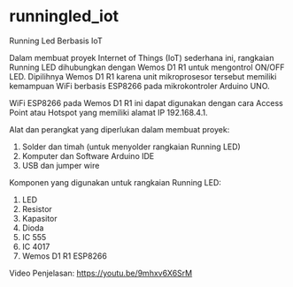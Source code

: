 # runningled_iot
Running Led Berbasis IoT

Dalam membuat proyek Internet of Things (IoT) sederhana ini, rangkaian Running LED dihubungkan dengan Wemos D1 R1 untuk mengontrol ON/OFF LED. Dipilihnya Wemos D1 R1 karena unit mikroprosesor tersebut memiliki kemampuan WiFi berbasis ESP8266 pada mikrokontroler Arduino UNO.

WiFi ESP8266 pada Wemos D1 R1 ini dapat digunakan dengan cara Access Point atau Hotspot yang memiliki alamat IP 192.168.4.1.

Alat dan perangkat yang diperlukan dalam membuat proyek:
1. Solder dan timah (untuk menyolder rangkaian Running LED)
2. Komputer dan Software Arduino IDE
3. USB dan jumper wire

Komponen yang digunakan untuk rangkaian Running LED:
1. LED
2. Resistor
3. Kapasitor
4. Dioda
5. IC 555
6. IC 4017
7. Wemos D1 R1 ESP8266

Video Penjelasan:
https://youtu.be/9mhxv6X6SrM


